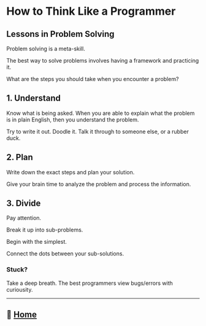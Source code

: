# How to Think Like a Programmer

## Lessons in Problem Solving

Problem solving is a meta-skill.

The best way to solve problems involves having a framework and practicing it.

What are the steps you should take when you encounter a problem?

## 1. Understand

Know what is being asked. When you are able to explain what the problem is in plain English, then you understand the problem.

Try to write it out. Doodle it. Talk it through to someone else, or a rubber duck.

## 2. Plan

Write down the exact steps and plan your solution.

Give your brain time to analyze the problem and process the information.

## 3. Divide

Pay attention.

Break it up into sub-problems.

Begin with the simplest.

Connect the dots between your sub-solutions.

### Stuck?

Take a deep breath. The best programmers view bugs/errors with curiousity.

<!-- _____

## Pretend Your Time is Worth $1000/Hour

_____

## What I Wish I Knew Before I Learned to Code
 -->

_____

## 🏡 [**Home**](https://mistidinzy.github.io/ReadingNotes/)